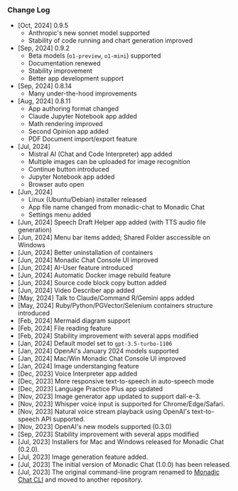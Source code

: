 ### Change Log

  - [Oct, 2024] 0.9.5
      - Anthropic's new sonnet model supported
      - Stability of code running and chart generation improved
  - [Sep, 2024] 0.9.2
      - Beta models (`o1-preview`, `o1-mini`) supported
      - Documentation renewed
      - Stability improvement
      - Better app development support
  - [Sep, 2024] 0.8.14
      - Many under-the-hood improvements
  - [Aug, 2024] 0.8.11
      - App authoring format changed
      - Claude Jupyter Notebook app added
      - Math rendering improved
      - Second Opinion app added
      - PDF Document import/export feature
  - [Jul, 2024]
      - Mistral AI (Chat and Code Interpreter) app added
      - Multiple images can be uploaded for image recognition
      - Continue button introduced
      - Jupyter Notebook app added
      - Browser auto open
  - [Jun, 2024]
      - Linux (Ubuntu/Debian) installer released
      - App file name changed from monadic-chat to Monadic Chat
      - Settings menu added
- [Jun, 2024] Speech Draft Helper app added (with TTS audio file generation)
- [Jun, 2024] Menu bar items added; Shared Folder asccessible on Windows
- [Jun, 2024] Better uninstallation of containers
- [Jun, 2024] Monadic Chat Console UI improved
- [Jun, 2024] AI-User feature introduced
- [Jun, 2024] Automatic Docker image rebuild feature
- [Jun, 2024] Source code block copy button added
- [Jun, 2024] Video Describer app added
- [May, 2024] Talk to Claude/Command R/Gemini apps added
- [May, 2024] Ruby/Python/PGVector/Selenium containers structure introduced
- [Feb, 2024] Mermaid diagram support
- [Feb, 2024] File reading feature
- [Feb, 2024] Stability improvement with several apps modified
- [Jan, 2024] Default model set to `gpt-3.5-turbo-1106`
- [Jan, 2024] OpenAI's January 2024 models supported
- [Jan, 2024] Mac/Win Monadic Chat Console UI improved
- [Jan, 2024] Image understanging feature
- [Dec, 2023] Voice Interpreter app added
- [Dec, 2023] More responsive text-to-speech in auto-speech mode
- [Dec, 2023] Language Practice Plus app updated
- [Nov, 2023] Image generator app updated to support dall-e-3.
- [Nov, 2023] Whisper voice input is supported for Chrome/Edge/Safari.
- [Nov, 2023] Natural voice stream playback using OpenAI's text-to-speech API supported.
- [Nov, 2023] OpenAI's new models supported (0.3.0)
- [Sep, 2023] Stability improvement with several apps modified
- [Jul, 2023] Installers for Mac and Windows released for Monadic Chat (0.2.0).
- [Jul, 2023] Image generation feature added.
- [Jul, 2023] The initial version of Monadic Chat (1.0.0) has been released.
- [Jul, 2023] The original command-line program renamed to [Monadic Chat CLI](https://github.com/yohasebe/monadic-chat-cli) and moved to another repository.

